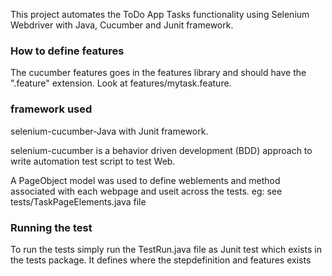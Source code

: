 This project automates the ToDo App Tasks functionality using Selenium Webdriver with Java, Cucumber and Junit framework.

### How to define features ###

The cucumber features goes in the features library and should have the ".feature" extension.
Look at features/mytask.feature. 

### framework used ###

selenium-cucumber-Java with Junit framework.

selenium-cucumber is a behavior driven development (BDD) approach to write automation test script to test Web.

A PageObject model was used to define weblements and method associated with each webpage and useit across the tests. 
eg: see tests/TaskPageElements.java file

### Running the test ###

To run the tests simply run the TestRun.java file as Junit test which exists in the tests package.
It defines where the stepdefinition and features exists

